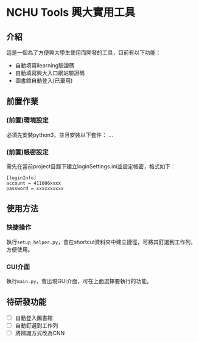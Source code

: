 # NCHU Tools 興大實用工具

## 介紹

這是一個為了方便興大學生使用而開發的工具，目前有以下功能：
- 自動填寫ilearning驗證碼
- 自動填寫興大入口網站驗證碼
- 圖書館自動登入(已棄用)

## 前置作業

### (前置)環境設定

必須先安裝python3，並且安裝以下套件：
...

### (前置)帳密設定

需先在當前project目錄下建立loginSettings.ini並設定帳密，格式如下：

    [loginInfo]
    account = 411006xxxx
    password = xxxxxxxxxx

## 使用方法

### 快捷操作

執行`setup_helper.py`，會在shortcut資料夾中建立捷徑，可將其釘選到工作列，方便使用。

### GUI介面

執行`main.py`，會出現GUI介面，可在上面選擇要執行的功能。

## 待研發功能

- [ ] 自動登入圖書館
- [ ] 自動釘選到工作列
- [ ] 將辨識方式改為CNN
